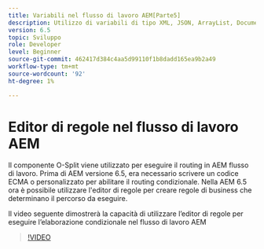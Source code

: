 ```yaml
---
title: Variabili nel flusso di lavoro AEM[Parte5]
description: Utilizzo di variabili di tipo XML, JSON, ArrayList, Document in un flusso di lavoro AEM
version: 6.5
topic: Sviluppo
role: Developer
level: Beginner
source-git-commit: 462417d384c4aa5d99110f1b8dadd165ea9b2a49
workflow-type: tm+mt
source-wordcount: '92'
ht-degree: 1%

---
```



# Editor di regole nel flusso di lavoro AEM

Il componente O-Split viene utilizzato per eseguire il routing in AEM flusso di lavoro. Prima di AEM versione 6.5, era necessario scrivere un codice ECMA o personalizzato per abilitare il routing condizionale. Nella AEM 6.5 ora è possibile utilizzare l&#39;editor di regole per creare regole di business che determinano il percorso da eseguire.

Il video seguente dimostrerà la capacità di utilizzare l’editor di regole per eseguire l’elaborazione condizionale nel flusso di lavoro AEM

>[!VIDEO](https://video.tv.adobe.com/v/26362/quality=9)
